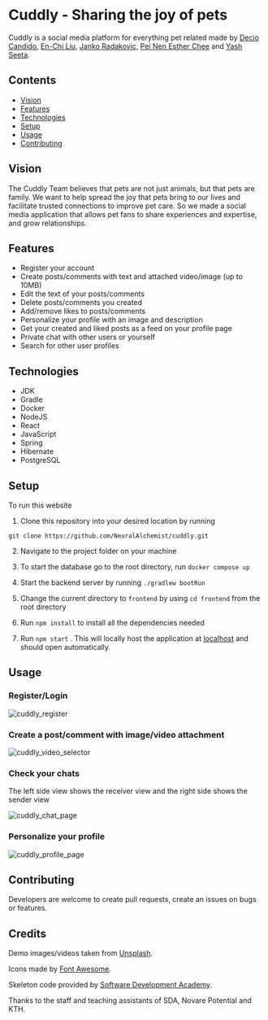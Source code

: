 # Cuddly - Sharing the joy of pets

Cuddly is a social media platform for everything pet related made by [Decio Candido](https://github.com/deciocandido), [En-Chi Liu](https://github.com/eeels22), [Janko Radakovic](https://github.com/janko101), [Pei Nen Esther Chee](https://github.com/estherchee) and [Yash Seeta](https://github.com/NeuralAlchemist).

## Contents

- [Vision](#vision)
- [Features](#features)
- [Technologies](#technologies)
- [Setup](#setup)
- [Usage](#usage)
- [Contributing](#contributing)

## Vision

The Cuddly Team believes that pets are not just animals, but that pets are family. We want to help spread the joy that pets bring to our lives and facilitate trusted connections to improve pet care. So we made a social media application that allows pet fans to share experiences and expertise, and grow relationships.

## Features

- Register your account 
- Create posts/comments with text and attached video/image (up to 10MB)
- Edit the text of your posts/comments
- Delete posts/comments you created
- Add/remove likes to posts/comments
- Personalize your profile with an image and description
- Get your created and liked posts as a feed on your profile page
- Private chat with other users or yourself
- Search for other user profiles

## Technologies

- JDK
- Gradle
- Docker
- NodeJS
- React
- JavaScript
- Spring
- Hibernate
- PostgreSQL

## Setup

To run this website

1.  Clone this repository into your desired location by running

   `git clone https://github.com/NeuralAlchemist/cuddly.git  `

2. Navigate to the project folder on your machine

3. To start the database go to the root directory, run `docker compose up`

4. Start the backend server by running `./gradlew bootRun`

5. Change the current directory to `frontend` by using `cd frontend` from the root directory

6. Run `npm install` to install all the dependencies needed

7. Run `npm start` . This will locally host the application at [localhost](localhost:3000) and should open automatically.

## Usage

### Register/Login 

![cuddly_register](C:\Users\yashs\Downloads\cuddly-pictures\cuddly_register.png)

### Create a post/comment with image/video attachment

![cuddly_video_selector](C:\Users\yashs\Downloads\cuddly-pictures\cuddly_video_selector.png)

### Check your chats

The left side view shows the receiver view and the right side shows the sender view 

![cuddly_chat_page](C:\Users\yashs\Downloads\cuddly-pictures\cuddly_chat_page.png)

### Personalize your profile

![cuddly_profile_page](C:\Users\yashs\Downloads\cuddly-pictures\cuddly_profile_page.png)

## Contributing

Developers are welcome to create pull requests, create an issues on bugs or features.

## Credits

Demo images/videos taken from [Unsplash](https://unsplash.com/).

Icons made by [Font Awesome](https://fontawesome.com/v4.7.0/icons/).

Skeleton code provided by [Software Development Academy](https://github.com/softwaredevacademy/be-mini-group-project).

Thanks to the staff and teaching assistants of SDA, Novare Potential and KTH.
